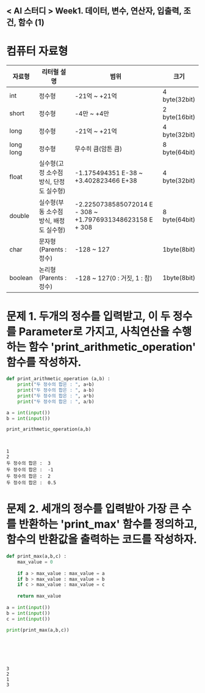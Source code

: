 ## < AI 스터디 > Week1. 데이터, 변수, 연산자, 입출력, 조건, 함수 (1)

# 컴퓨터 자료형 

| 자료형 | 리터럴 설명 | 범위 | 크기 |
| --- | --- | --- | --- |
| int | 정수형 | -21억 ~ +21억 | 4 byte(32bit) |
| short | 정수형 | -4만 ~ +4만 | 2 byte(16bit) |
| long | 정수형 | -21억 ~ +21억 | 4 byte(32bit) |
| long long | 정수형 | 무수히 큼(암튼 큼) | 8 byte(64bit) |
| float | 실수형(고정 소수점 방식, 단정도 실수형) | -1.175494351 E-38 ~ +3.402823466 E+38 | 4 byte(32bit) |
| double | 실수형(부동 소수점 방식, 배정도 실수형) | -2.2250738585072014 E - 308 ~ +1.7976931348623158 E + 308 | 8 byte(64bit) |
| char | 문자형(Parents : 정수) | -128 ~ 127 | 1byte(8bit) |
| boolean | 논리형(Parents : 정수) | -128 ~ 127(0 : 거짓, 1 : 참) | 1byte(8bit) |

# 문제 1. 두개의 정수를 입력받고, 이 두 정수를 Parameter로 가지고, 사칙연산을 수행하는 함수 'print_arithmetic_operation' 함수를 작성하자.


```python
def print_arithmetic_operation (a,b) :
    print("두 정수의 합은 : ", a+b)
    print("두 정수의 합은 : ", a-b)
    print("두 정수의 합은 : ", a*b)
    print("두 정수의 합은 : ", a/b)

a = int(input())
b = int(input())

print_arithmetic_operation(a,b)

    
```

    1
    2
    두 정수의 합은 :  3
    두 정수의 합은 :  -1
    두 정수의 합은 :  2
    두 정수의 합은 :  0.5
    

# 문제 2. 세개의 정수를 입력받아 가장 큰 수를 반환하는 'print_max' 함수를 정의하고, 함수의 반환값을 출력하는 코드를 작성하자.


```python
def print_max(a,b,c) :
    max_value = 0
    
    if a > max_value : max_value = a
    if b > max_value : max_value = b
    if c > max_value : max_value = c
        
    return max_value
        
a = int(input())
b = int(input())
c = int(input())

print(print_max(a,b,c))


    
    
    
```

    3
    2
    1
    3
    


```python

```


```python

```


```python

```


```python

```


```python

```


```python

```


```python

```


```python

```


```python

```


```python

```


```python

```


```python

```


```python

```


```python

```


```python

```


```python

```


```python

```


```python

```


```python

```


```python

```


```python

```


```python

```


```python

```


```python

```


```python

```


```python

```


```python

```




```python

```


```python

```


```python

```
